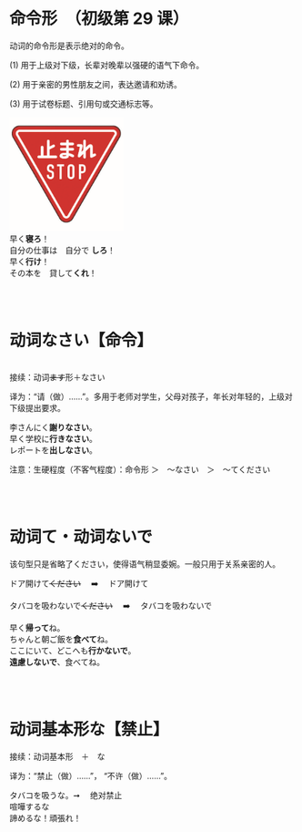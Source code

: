 # 命令形　（初级第 29 课）

动词的命令形是表示绝对的命令。

(1) 用于上级对下级，长辈对晚辈以强硬的语气下命令。

(2) 用于亲密的男性朋友之间，表达邀请和劝诱。

(3) 用于试卷标题、引用句或交通标志等。

<img src="./とまれ.jpg" width="200" height="200" />

<sentences>
  <div>早く<b>寝ろ</b>！</div>
  <div>自分の仕事は　自分で <b>しろ</b>！</div>
  <div>早く<b>行け</b>！</div>
  <div>その本を　貸して<b>くれ</b>！</div>
</sentences>

<br><br>

# 动词なさい【命令】

<br>
<highlighted-block :dense="false">接续：动词<del>ます</del>形＋なさい</highlighted-block>

译为：“请（做）……”。多用于老师对学生，父母对孩子，年长对年轻的，上级对下级提出要求。

<sentences>
  <div>李さんにく<b>謝りなさい</b>。</div>
  <div>早く学校に<b>行きなさい</b>。</div>
  <div>レポートを<b>出しなさい</b>。</div>
</sentences>

注意：生硬程度（不客气程度）：命令形 ＞　～なさい　＞　～てください

<br><br>

# 动词て・动词ないで

该句型只是省略了ください，使得语气稍显委婉。一般只用于关系亲密的人。

ドア開けて<del>ください</del>　 ➡️ 　ドア開けて

タバコを吸わないで<del>ください</del>　 ➡️ 　タバコを吸わないで

<sentences>
  <div>早く<b>帰って</b>ね。</div>
  <div>ちゃんと朝ご飯を<b>食べて</b>ね。</div>
  <div>ここにいて、どこへも<b>行かないで</b>。</div>
  <div><b>遠慮しないで</b>、食べてね。</div>
</sentences>

<br><br>

# 动词基本形な【禁止】

<highlighted-block :dense="false">接续：动词基本形　＋　な</highlighted-block>

译为：“禁止（做）……”， “不许（做）……”。

<sentences>
  <div>タバコを吸うな。➞ 　绝对禁止</div>
  <div>喧嘩するな</div>
  <div>諦めるな！頑張れ！</div>
</sentences>
